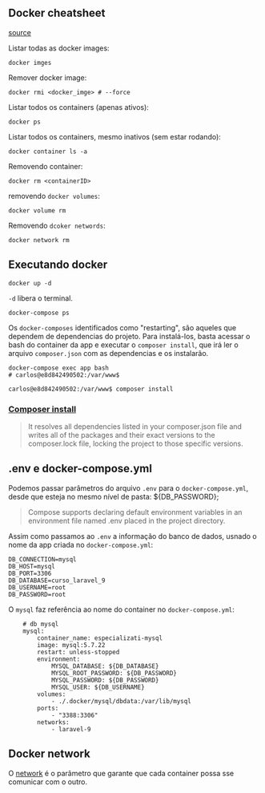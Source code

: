 ## Docker cheatsheet

[source](https://linuxize.com/post/how-to-remove-docker-images-containers-volumes-and-networks/)

Listar todas as docker images:

```commandline
docker imges
```

Remover docker image:

```commandline
docker rmi <docker_imge> # --force
```

Listar todos os containers (apenas ativos):

```commandline
docker ps
```
Listar todos os containers, mesmo inativos (sem estar rodando):

```commandline
docker container ls -a
```

Removendo container:

```commandline
docker rm <containerID>
```

removendo `docker volumes`:

```commandline
docker volume rm
```

Removendo `dcoker networds`:

```commandline
docker network rm 
```

## Executando docker

```shell
docker up -d
```
`-d` libera o terminal.

```shell
docker-compose ps
```

Os `docker-composes` identificados como "restarting", são aqueles que dependem de dependencias do projeto. Para instalá-los, basta acessar o bash do container da app e executar o `composer install`, que irá ler o arquivo `composer.json` com as dependencias e os instalarão.

```shell
docker-compose exec app bash
# carlos@e8d842490502:/var/www$

carlos@e8d842490502:/var/www$ composer install
```


### [Composer install](https://getcomposer.org/doc/01-basic-usage.md#installing-dependencies) 

> It resolves all dependencies listed in your composer.json file and writes all of the packages and their exact versions to the composer.lock file, locking the project to those specific versions.



## .env e docker-compose.yml

Podemos passar parâmetros do arquivo `.env` para o `docker-compose.yml`, desde que esteja no mesmo nível de pasta: ${DB_PASSWORD};

> Compose supports declaring default environment variables in an environment file named .env placed in the project directory. 

Assim como passamos ao `.env` a informação do banco de dados, usnado o nome da app criada no `docker-compose.yml`:

```shell
DB_CONNECTION=mysql
DB_HOST=mysql
DB_PORT=3306
DB_DATABASE=curso_laravel_9
DB_USERNAME=root
DB_PASSWORD=root

```

O `mysql` faz referência ao nome do container no `docker-compose.yml`:

```shell
    # db mysql
    mysql:
        container_name: especializati-mysql
        image: mysql:5.7.22
        restart: unless-stopped
        environment: 
            MYSQL_DATABASE: ${DB_DATABASE}
            MYSQL_ROOT_PASSWORD: ${DB_PASSWORD}
            MYSQL_PASSWORD: ${DB_PASSWORD}
            MYSQL_USER: ${DB_USERNAME}
        volumes: 
            - ./.docker/mysql/dbdata:/var/lib/mysql
        ports: 
            - "3388:3306"
        networks: 
            - laravel-9
```

## Docker network

O [network][docker-network] é o parâmetro que garante que cada container possa 
sse comunicar com o outro. 

[docker-network]: https://docs.docker.com/network/